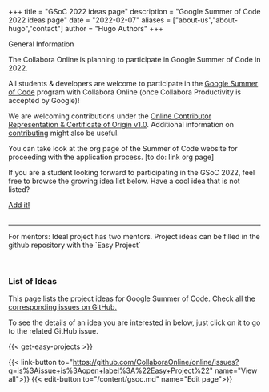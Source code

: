 +++
title = "GSoC 2022 ideas page"
description = "Google Summer of Code 2022 ideas page"
date = "2022-02-07"
aliases = ["about-us","about-hugo","contact"]
author = "Hugo Authors"
+++
<div class="card" id="general-information">
  <div class="card-body">
    <p class="badge badge-pill badge-primary bg-dark">General Information</p>
    <p>
      The Collabora Online is planning to participate in Google Summer of Code in 2022.
    </p>
    <p>
      All students & developers are welcome to participate in the <a href="https://summerofcode.withgoogle.com/">Google Summer of Code</a> program with Collabora Online (once Collabora Productivity is accepted by Google)!
    </p>
    <p>
      We are welcoming contributions under the <a href="https://github.com/CollaboraOnline/online/blob/master/README.CONTRIBUTING.md">Online Contributor Representation & Certificate of Origin v1.0</a>. Additional information on <a href="https://github.com/CollaboraOnline/online/blob/master/CONTRIBUTING.md">contributing</a> might also be useful.
    </p>
    <p>
      You can take look at the org page of the Summer of Code website for proceeding with the application process. [to do: link org page]
    </p>
    <p>
      If you are a student looking forward to participating in the GSoC 2022, feel free to browse the growing idea list below. Have a cool idea that is not listed?
    </p>
    <a class="btn btn-light btn-co-secondary btn-edit-page" href="https://github.com/CollaboraOnline/online/issues/new?assignees=&labels=Easy+Project%2C+GSoC&template=easy-project-template.md&title=GSoC%3A+">Add it!</a><br><br><hr>
    <p>For mentors: Ideal project has two mentors. Project ideas can be filled in the github repository with the `Easy Project`</p>
  </div>
</div>
<br>

### List of Ideas

This page lists the project ideas for Google Summer of Code. Check all [the corresponding issues on GitHub.](https://github.com/CollaboraOnline/online/issues?q=is%3Aissue+is%3Aopen+label%3A%22Easy+Project%22)

To see the details of an idea you are interested in below, just click on it to go to the related GitHub issue.

{{< get-easy-projects >}}

{{< link-button to="https://github.com/CollaboraOnline/online/issues?q=is%3Aissue+is%3Aopen+label%3A%22Easy+Project%22" name="View all">}}
{{< edit-button to="/content/gsoc.md" name="Edit page">}}
